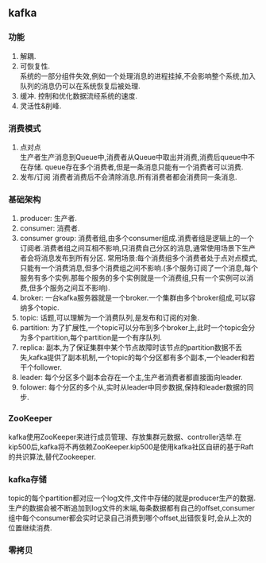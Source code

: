 ## kafka
### 功能
1. 解耦.
2. 可恢复性.  
系统的一部分组件失效,例如一个处理消息的进程挂掉,不会影响整个系统,加入队列的消息仍可以在系统恢复后被处理.
3. 缓冲.
控制和优化数据流经系统的速度.
4. 灵活性&削峰.

### 消费模式
1. 点对点  
生产者生产消息到Queue中,消费者从Queue中取出并消费,消费后queue中不在存储.
queue存在多个消费者,但是一条消息只能有一个消费者可以消费.
2. 发布/订阅
消费者消费后不会清除消息.所有消费者都会消费同一条消息.

### 基础架构
1. producer: 生产者.
2. consumer: 消费者.
3. consumer group: 消费者组,由多个consumer组成.消费者组是逻辑上的一个订阅者.消费者组之间互相不影响,只消费自己分区的消息,通常使用场景下生产者会将消息发布到所有分区. 常用场景:每个消费组多个消费者处于点对点模式,只能有一个消费消息,但多个消费组之间不影响.(多个服务订阅了一个消息,每个服务有多个实例.那每个服务的多个实例就是一个消费组,只有一个实例可以消费,但多个服务之间互不影响).
4. broker: 一台kafka服务器就是一个broker.一个集群由多个broker组成,可以容纳多个topic.
5. topic: 话题,可以理解为一个消费队列,是发布和订阅的对象.
6. partition: 为了扩展性,一个topic可以分布到多个broker上,此时一个topic会分为多个partition,每个partition是一个有序队列.
7. replica: 副本,为了保证集群中某个节点故障时该节点的partition数据不丢失,kafka提供了副本机制,一个topic的每个分区都有多个副本,一个leader和若干个follower.
8. leader: 每个分区多个副本会存在一个主,生产者消费者都直接面向leader.
9. folower: 每个分区的多个从,实时从leader中同步数据,保持和leader数据的同步.

### ZooKeeper
kafka使用ZooKeeper来进行成员管理、存放集群元数据、controller选举.在kip500后,kafka将不再依赖ZooKeeper.kip500是使用kafka社区自研的基于Raft的共识算法,替代Zookeeper.

### kafka存储
topic的每个partition都对应一个log文件,文件中存储的就是producer生产的数据.
生产的数据会被不断追加到log文件的末端,每条数据都有自己的offset,consumer组中每个consumer都会实时记录自己消费到哪个offset,出错恢复时,会从上次的位置继续消费.


### 零拷贝
